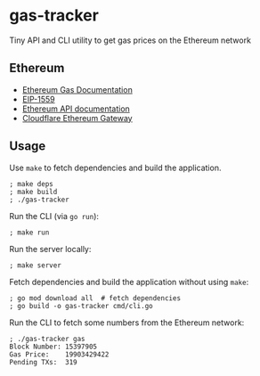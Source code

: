 # gas-tracker

Tiny API and CLI utility to get gas prices on the Ethereum network

## Ethereum

- [Ethereum Gas Documentation](https://ethereum.org/en/developers/docs/gas/)
- [EIP-1559](https://github.com/ethereum/EIPs/blob/master/EIPS/eip-1559.md)
- [Ethereum API documentation](https://playground.open-rpc.org/?schemaUrl=https://raw.githubusercontent.com/ethereum/execution-apis/assembled-spec/openrpc.json&uiSchema%5BappBar%5D%5Bui:splitView%5D=false&uiSchema%5BappBar%5D%5Bui:input%5D=false&uiSchema%5BappBar%5D%5Bui:examplesDropdown%5D=false)
- [Cloudflare Ethereum Gateway](https://www.cloudflare.com/distributed-web-gateway/#ethereum-gateway)

## Usage

Use `make` to fetch dependencies and build the application.

```console
; make deps
; make build
; ./gas-tracker
```

Run the CLI (via `go run`):

```console
; make run
```

Run the server locally:

```console
; make server
```

Fetch dependencies and build the application without using `make`:

```console
; go mod download all  # fetch dependencies
; go build -o gas-tracker cmd/cli.go
```

Run the CLI to fetch some numbers from the Ethereum network:

```console
; ./gas-tracker gas
Block Number: 15397905
Gas Price:    19903429422
Pending TXs:  319
```
